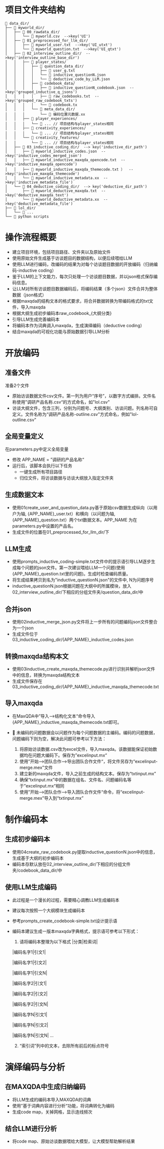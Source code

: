 # 项目文件夹结构
```
📁 data_dir/
├── 📁 myworld_dir/  
│   ├── 📁 00_rawdata_dir/
│   │   └── 📄 myworld.csv  -->key('UI')
│   ├── 📁 01_preprocessed_for_llm_dir/
│   │   ├── 📄 myworld_user.txt  -->key('UI_utxt')
│   │   └── 📄 myworld_question.txt  -->key('UI_qtxt')
│   ├── 📁 02_interview_outline_dir/  -->key('interview_outline_base_dir')
│   │   ├── 📁 player_states/
│   │   │   ├── 📁 question_data_dir/
│   │   │   │   ├── 📄 user_g.txt
│   │   │   │   └── 📄 inductive_questionN.json
│   │   │   │   └── 📄 deductive_code_by_LLM.json
│   │   │   ├── 📁 codebook_data/
│   │   │   │   ├── 📄 inductive_questionN_codebook.json  -->key('grouped_inductive_q_jsons')
│   │   │   │   ├── 📄 raw_codebooks.txt  -->key('grouped_raw_codebook_txts')
│   │   │   │   └── 📄 codebook.tx
│   │   │   └── 📁 meta_data_dir/
│   │   │       └── 📄 编码位置元数据.xx
│   │   ├── 📁 player_experiences/
│   │   │   └── 📂 ... // 项目结构与player_states相同
│   │   ├── 📁 creativity_experiences/
│   │   │   └── 📂 ... // 项目结构与player_states相同
│   │   └── 📁 creativity_features/
│   │       └── 📂 ... // 项目结构与player_states相同
│   ├── 📁 03_inductive_coding_dir/  --> key('inductive_dir_path')
│   │   ├── 📄 myworld_inductive_codes.json  -->key('inductive_codes_merged_json')
│   │   ├── 📄 myworld_inductive_maxqda_opencode.txt  -->key('inductive_maxqda_opencode') 
│   │   ├── 📄 myworld_inductive_maxqda_themecode.txt ）  -->key('inductive_maxqda_themecode')
│   │   └── 📄 myworld_inductive_metadata.xx  -->key('inductive_metadata_file')  
│   └── 📁 04_deductive_coding_dir/  --> key('deductive_dir_path') 
│       ├── 📄 myworld_deductive_maxqda.txt  -->key('deductive_maxqda_text')
│       └── 📄 myworld_deductive_metadata.xx  -->key('deductive_metadata_file')
├── 📁 lol_dir/
│   └── 📂 ...
└── 📂 python scripts
```

# 操作流程概要

- 建立项目环境，包括项目路径、文件夹以及原始文件
- 使用原始文件生成基于访谈题目的数据结构，以便后续喂给LLM
- 使用LLM进行编码，改编码的结果为对每个访谈题目数据的开放编码（归纳编码-inductive coding）
- 鉴于LLM的上下文能力，每次只处理一个访谈题目数据，并以json格式保存编码信息。
- 让LLM对所有访谈题目数据编码后，将编码结果（多个json）文件合并为整体数据（json格式）
- 根据maxqda的结构文本的格式要求，将合并数据转换为带编码格式的txt文件，导入maxqda
- 根据大纲生成初步编码本raw_codebook_{大纲分类}
- 引导LLM生成完善编码本
- 将编码本作为词典调入maxqda，生成演绎编码（deductive coding）
- 结合maxqda的可视化功能与原始数据引导LLM分析


# 开放编码

## 准备文件

准备2个文件

- 原始访谈数据文件csv文件。第一列为用户“序号”，以数字方式编排。文件名称使用”调研产品名称.csv“的方式命名，如"lol.csv"
- 访谈大纲文件，包含三列，分别为问题号、大纲类别、访谈问题。列名称可自定义。文件名称为“调研产品名称-outline.csv"方式命名，例如"lol-outline.csv"

## 全局变量定义

在parameters.py中定义全局变量

- 修改 APP_NAME = ”调研的产品名称“
- 运行后，该脚本会执行以下任务
	- 一键生成所有项目路径
	- 归位文件，将访谈数据与访谈大纲放入指定文件夹


## 生成数据文本

- 使用01create_user_and_question_data.py基于原始csv数据生成纵向（以用户为轴, {APP_NAME}_user.txt）和横向（以问题为轴, {APP_NAME}_question.txt）两个txt数据文本。APP_NAME 为在parameters.py中设置的产品名。
- 生成文件的位置在01_preprocessed_for_llm_dir/下

## LLM生成

- 使用prompts_inductive_coding-simple.txt文件中的提示语引导LLM逐步生成每个问题的json文件。第一次建议喂给LLM一个问题(使用{APP_NAME}_question.txt里的问题)。生成时检查编码质量。
- 将生成结果拷贝到名为"inductive_questionN.json"的文件中, N为问题序号
- inductive_questionN.json根据问题在大纲中的所属模块，放入02_interview_outline_dir/下相应的分组文件夹/question_data_dir/中

## 合并json

- 使用02inductive_merge_json.py文件将上一步所有的问题编码json文件整合为一个json
- 生成文件位于03_inductive_coding_dir/{APP_NAME}_inductive_codes.json

## 转换maxqda结构本文

- 使用03inductive_create_maxqda_themecode.py进行识别并解析json文件中的信息，转换为maxqda结构文本
- 生成文件保存在03_inductive_coding_dir/{APP_NAME}_inductive_maxqda_themecode.txt

## 导入maxqda

- 在MaxQDA中”导入-->结构化文本“命令导入{APP_NAME}_inductive_maxqda_themecode.txt即可。
- 📢 未编码的问题数据会以问题作为每个问题数据的主编码。编码的问题数据，问题编码下则为空，解决此问题可参考以下方法：

	1. 将原始访谈数据.csv改为excel文件，导入maxqda。该数据能保证初始数据均在问题大编码下。保存为”excelinput.mx“
	2. 使用”开始-->团队合作-->导出团队合作文件“，将文件另存为“excelinput-merge.mex"文件
	3. 建立新的maxqda文件，导入之前生成的结构文本。保存为“txtinput.mx”
	4. 确保“txtinput.mx”中的数据在组名、文件名、问题编码名等于”excelinput.mx“相同
	5. 使用”开始-->团队合作-->导入团队合作文件“命令，将“excelinput-merge.mex"导入到“txtinput.mx”

# 制作编码本

## 生成初步编码本

- 使用04create_raw_codebook.py提取inductive_questionN.json中的信息，生成基于大纲的初步编码本
- 编码本存默认放在02_interview_outline_dir/下相应的分组文件夹/codebook_data_dir/中

## 使用LLM生成编码

- 此过程是一个漫长的过程，需要精心调教LLM生成编码本
- 建议每次按照一个大纲模块生成编码本
- 参考prompts_create_codebook-simple.txt设计提示语
- 编码本建议生成一版本maxqda字典格式，提示语可参考以下形式：
	1. 请将编码本整理为以下格式
	|分类|检索词|

	|编码名字1|引文1|

	|编码名字1|引文2|

	|编码名字1|引文N|

	|编码名字2|引文1|

	|编码名字2|引文2|

	|编码名字2|引文N|

	|编码名字N|引文1|

	|编码名字N|引文2|

	|编码名字N|引文N|
	...

	2. “索引词”列中的文本，去除所有前后的标点符号

# 演绎编码与分析

## 在MAXQDA中生成归纳编码

- 将LLM生成的编码本导入MAXQDA的词典
- 使用”基于词典内容进行分析“功能，将词典转化为编码
- 生成code map，关掉网格，显示连线频次

## 结合LLM进行分析

- 将code map、原始访谈数据喂给大模型，让大模型帮助解析结果


